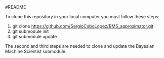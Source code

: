 #README

To clone this repository in your local computer you must follow these steps:

1. git clone https://github.com/SergioCoboLopez/BMS_approximator.git
2. git submodule init
3. git submodule update

The second and third steps are needed to clone and update the Bayesian Machine Scientist submodule.